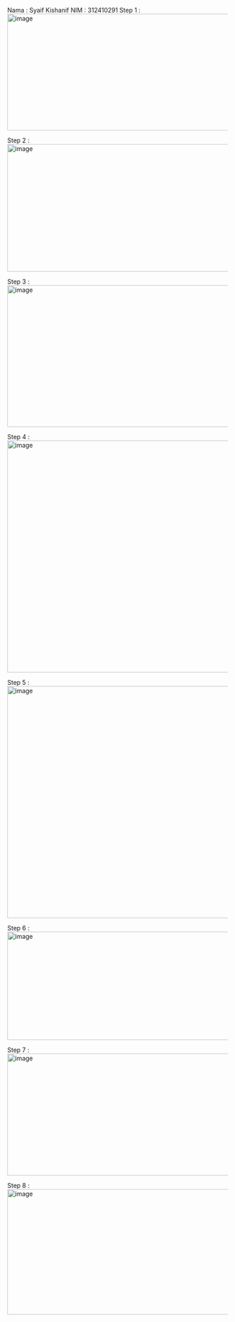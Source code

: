 Nama : Syaif Kishanif
NIM : 312410291
Step 1 :
<img width="916" height="266" alt="image" src="https://github.com/user-attachments/assets/ded700a2-9f3d-415b-bf9a-49025ba7ff8e" />



Step 2 :
<img width="805" height="291" alt="image" src="https://github.com/user-attachments/assets/eb50ac09-4f65-4689-8df3-a52990dce102" />

Step 3 :
<img width="773" height="323" alt="image" src="https://github.com/user-attachments/assets/077d1520-a625-45e9-9c77-36c025826aa3" />

Step 4 : 
<img width="940" height="529" alt="image" src="https://github.com/user-attachments/assets/2568b00c-de6e-4286-af2e-5286a331c053" />


Step 5 : 
<img width="940" height="529" alt="image" src="https://github.com/user-attachments/assets/0d81b9a6-cdf7-4036-868b-44d0e381d2e0" />

Step 6 :
<img width="648" height="247" alt="image" src="https://github.com/user-attachments/assets/f51adb86-c297-431f-b6c9-7443a85b67f2" />

Step 7 : 
<img width="645" height="278" alt="image" src="https://github.com/user-attachments/assets/2a76dc51-0043-4928-b809-13b6f3235158" />

Step 8 : 
<img width="577" height="286" alt="image" src="https://github.com/user-attachments/assets/e0332775-c099-45d0-86c6-149e4bf54ee6" />
